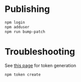 # Publishing

```bash
npm login
npm adduser
npm run bump-patch
```

# Troubleshooting
See [this page](https://docs.npmjs.com/getting-started/working_with_tokens#how-to-create-a-new-full-permission-token) for token generation
```bash
npm token create
```
